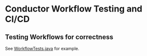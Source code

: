 # Conductor Workflow Testing and CI/CD

## Testing Workflows for correctness

See [WorkflowTests.java](src/test/java/io/orkes/conductor/cicd/workflows/WorkflowTests.java) for example.